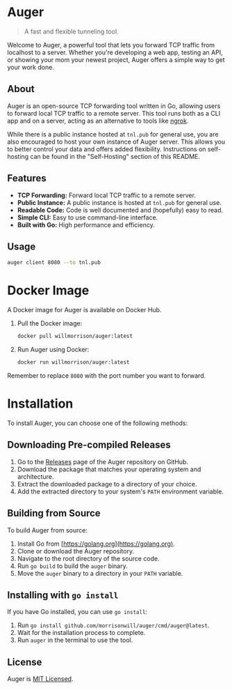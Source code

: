 # Auger

> A fast and flexible tunneling tool.

Welcome to Auger, a powerful tool that lets you forward TCP traffic from localhost to a server. Whether you're developing a web app, testing an API, or showing your mom your newest project, Auger offers a simple way to get your work done.

## About

Auger is an open-source TCP forwarding tool written in Go, allowing users to forward local TCP traffic to a remote server. This tool runs both as a CLI app and on a server, acting as an alternative to tools like [ngrok](https://ngrok.com/).

While there is a public instance hosted at `tnl.pub` for general use, you are also encouraged to host your own instance of Auger server. This allows you to better control your data and offers added flexibility. Instructions on self-hosting can be found in the "Self-Hosting" section of this README.

## Features

- **TCP Forwarding:** Forward local TCP traffic to a remote server.
- **Public Instance:** A public instance is hosted at `tnl.pub` for general use.
- **Readable Code:** Code is well documented and (hopefully) easy to read.
- **Simple CLI:** Easy to use command-line interface.
- **Built with Go:** High performance and efficiency.

## Usage

```bash
auger client 8080 --to tnl.pub
```

# Docker Image

A Docker image for Auger is available on Docker Hub. 

1. Pull the Docker image:

    ```bash
    docker pull willmorrison/auger:latest
    ```

2. Run Auger using Docker:

    ```bash
    docker run willmorrison/auger:latest
    ```

Remember to replace `8080` with the port number you want to forward.


# Installation

To install Auger, you can choose one of the following methods:

## Downloading Pre-compiled Releases

1. Go to the [Releases](https://github.com/morrisonwill/auger/releases) page of the Auger repository on GitHub.
2. Download the package that matches your operating system and architecture.
3. Extract the downloaded package to a directory of your choice.
4. Add the extracted directory to your system's `PATH` environment variable.

## Building from Source

To build Auger from source:

1. Install Go from [https://golang.org](https://golang.org).
2. Clone or download the Auger repository.
3. Navigate to the root directory of the source code.
4. Run `go build` to build the `auger` binary.
5. Move the `auger` binary to a directory in your `PATH` variable.

## Installing with `go install`

If you have Go installed, you can use `go install`:

1. Run `go install github.com/morrisonwill/auger/cmd/auger@latest`.
2. Wait for the installation process to complete.
3. Run `auger` in the terminal to use the tool.

## License

Auger is [MIT Licensed](LICENSE).
